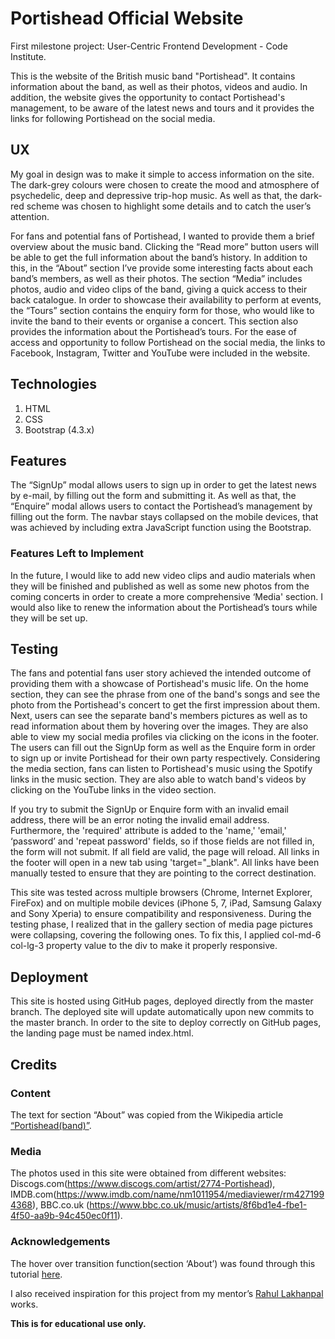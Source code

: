 
# Portishead Official Website
First milestone project: User-Centric Frontend Development - Code Institute.

This is the website of the British music band "Portishead". It contains information about the band, as well as their photos, videos and audio.
In addition, the website gives the opportunity to contact Portishead's management, to be aware of the latest news and tours and it provides the links for following Portishead on the social media.

## UX
My goal in design was to make it simple to access information on the site. The dark-grey colours were chosen to create the mood and atmosphere of psychedelic, deep and depressive trip-hop music. As well as that, the dark-red scheme was chosen to highlight some details and to catch the user’s attention. 

For fans and potential fans of Portishead, I wanted to provide them a brief overview about the music band. Clicking the “Read more” button users will be able to get the full information about the band’s history. In addition to this, in the “About” section I’ve provide some interesting facts about each band’s members, as well as their photos. The section “Media” includes photos, audio and video clips of the band, giving a quick access to their back catalogue. In order to showcase their availability to perform at events, the “Tours” section contains the enquiry form for those, who would like to invite the band to their events or organise a concert. This section also provides the information about the Portishead’s tours. For the ease of access and opportunity to follow Portishead on the social media, the links to Facebook, Instagram, Twitter and YouTube were included in the website.

## Technologies
1.	HTML
2.	CSS
3.	Bootstrap (4.3.x)

## Features
The “SignUp” modal allows users to sign up in order to get the latest news by e-mail, by filling out the form and submitting it. As well as that, the “Enquire” modal allows users to contact the Portishead’s management by filling out the form.
The navbar stays collapsed on the mobile devices, that was achieved by including extra JavaScript function using the Bootstrap.

### Features Left to Implement
In the future, I would like to add new video clips and audio materials when they will be finished and published as well as some new photos from the coming concerts in order to create a more comprehensive ‘Media' section. I would also like to renew the information about the Portishead’s tours while they will be set up.

## Testing
The fans and potential fans user story achieved the intended outcome of providing them with a showcase of Portishead's music life. On the home section, they can see the phrase from one of the band's songs and see the photo from the Portishead's concert to get the first impression about them. Next, users can see the separate band's members pictures as well as to read information about them by hovering over the images.  They are also able to view my social media profiles via clicking on the icons in the footer. The users can fill out the SignUp form as well as the Enquire form in order to sign up or invite Portishead for their own party respectively. Considering the media section, fans can listen to Portishead's music using the Spotify links in the music section. They are also able to watch band's videos by clicking on the YouTube links in the video section.

If you try to submit the SignUp or Enquire form with an invalid email address, there will be an error noting the invalid email address. Furthermore, the 'required' attribute is added to the 'name,' 'email,' ‘password’ and 'repeat password' fields, so if those fields are not filled in, the form will not submit. If all field are valid, the page will reload. 
All links in the footer will open in a new tab using 'target="_blank". All links have been manually tested to ensure that they are pointing to the correct destination.

This site was tested across multiple browsers (Chrome, Internet Explorer, FireFox) and on multiple mobile devices (iPhone 5, 7, iPad, Samsung Galaxy and Sony Xperia) to ensure compatibility and responsiveness. During the testing phase, I realized that in the gallery section of media page pictures were collapsing, covering the following ones. To fix this, I applied col-md-6 col-lg-3 property value to the div to make it properly responsive. 

## Deployment
This site is hosted using GitHub pages, deployed directly from the master branch. The deployed site will update automatically upon new commits to the master branch. In order to the site to deploy correctly on GitHub pages, the landing page must be named index.html.

## Credits

### Content
The text for section “About” was copied from the Wikipedia article [“Portishead(band)”](https://en.wikipedia.org/wiki/Portishead_(band)). 
### Media
The photos used in this site were obtained from different websites: Discogs.com(https://www.discogs.com/artist/2774-Portishead), IMDB.com(https://www.imdb.com/name/nm1011954/mediaviewer/rm4271994368), BBC.co.uk (https://www.bbc.co.uk/music/artists/8f6bd1e4-fbe1-4f50-aa9b-94c450ec0f11).
### Acknowledgements
The hover over transition function(section ‘About’) was found through this tutorial [here](https://css-tricks.com/a-really-nice-way-to-handle-popup-information/).

I also received inspiration for this project from my mentor’s [Rahul Lakhanpal](https://www.rahullakhanpal.in/) works. 

**This is for educational use only.**

